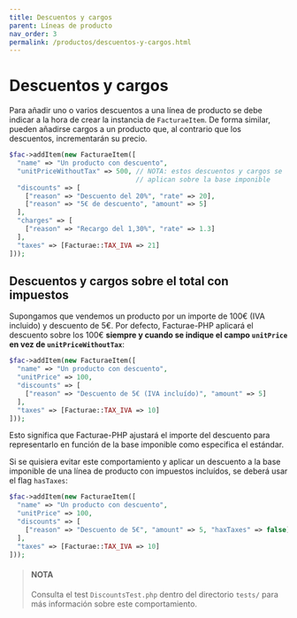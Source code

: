 ```yaml
---
title: Descuentos y cargos
parent: Líneas de producto
nav_order: 3
permalink: /productos/descuentos-y-cargos.html
---
```


# Descuentos y cargos
Para añadir uno o varios descuentos a una línea de producto se debe indicar a la hora de crear la instancia de `FacturaeItem`. De forma similar, pueden añadirse cargos a un producto que, al contrario que los descuentos, incrementarán su precio.
```php
$fac->addItem(new FacturaeItem([
  "name" => "Un producto con descuento",
  "unitPriceWithoutTax" => 500, // NOTA: estos descuentos y cargos se
                                // aplican sobre la base imponible
  "discounts" => [
    ["reason" => "Descuento del 20%", "rate" => 20],
    ["reason" => "5€ de descuento", "amount" => 5]
  ],
  "charges" => [
    ["reason" => "Recargo del 1,30%", "rate" => 1.3]
  ],
  "taxes" => [Facturae::TAX_IVA => 21]
]));
```

## Descuentos y cargos sobre el total con impuestos
Supongamos que vendemos un producto por un importe de 100€ (IVA incluido) y descuento de 5€. Por defecto, Facturae-PHP aplicará el descuento sobre los 100€ **siempre y cuando se indique el campo `unitPrice` en vez de `unitPriceWithoutTax`**:
```php
$fac->addItem(new FacturaeItem([
  "name" => "Un producto con descuento",
  "unitPrice" => 100,
  "discounts" => [
    ["reason" => "Descuento de 5€ (IVA incluído)", "amount" => 5]
  ],
  "taxes" => [Facturae::TAX_IVA => 10]
]));
```

Esto significa que Facturae-PHP ajustará el importe del descuento para representarlo en función de la base imponible como especifica el estándar.

Si se quisiera evitar este comportamiento y aplicar un descuento a la base imponible de una línea de producto con impuestos incluídos, se deberá usar el flag `hasTaxes`:
```php
$fac->addItem(new FacturaeItem([
  "name" => "Un producto con descuento",
  "unitPrice" => 100,
  "discounts" => [
    ["reason" => "Descuento de 5€", "amount" => 5, "haxTaxes" => false]
  ],
  "taxes" => [Facturae::TAX_IVA => 10]
]));
```

> #### NOTA
> Consulta el test `DiscountsTest.php` dentro del directorio `tests/` para más información sobre este comportamiento.
